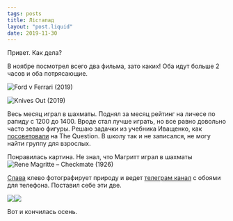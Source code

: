 ```yaml
---
tags: posts
title: Лістапад
layout: "post.liquid"
date: 2019-11-30
---
```


Привет. Как дела?

В ноябре посмотрел всего два фильма, зато каких! Оба идут больше 2 часов и оба потрясающие.

![Ford v Ferrari (2019)](./images/ford-v-ferrari.jpg)

![Knives Out (2019)](./images/knives-out.jpg)

Весь месяц играл в шахматы. Поднял за месяц рейтинг на личесе по рапиду с 1200 до 1400. Вроде стал лучше играть, но все равно довольно часто зеваю фигуры. Решаю задачки из учебника Иващенко, как [посоветовали](https://thequestion.ru/questions/509185/khochu-nauchitsya-khorosho-igrat-v-shakhmaty-no-v-moem-gorode-net-shakhmatnykh-klubov-dlya-vzroslykh-s-chego-nachat-kakie-knigi-chitat-i-kak-sformirovat-nuzhnoe-myshlenie) на The Question. В школу так и не записался, не могу найти группу для взрослых.

Понравилась картина. Не знал, что Магритт играл в шахматы
![Rene Magritte – Checkmate (1926)](./images/rene-magritte-checkmate-1926.jpg)

[Слава](https://www.instagram.com/mzaas/) клево фотографирует природу и ведет [телеграм канал](https://t.me/bgwlppr) с обоями для телефона. Поставил себе эти две.

![](./images/screenshot-5.jpg)![](./images/screenshot-6.jpg)

Вот и кончилась осень.

